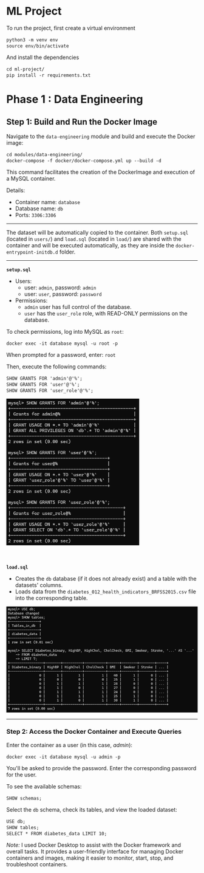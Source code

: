 
# ML Project

To run the project, first create a virtual environment

```
python3 -m venv env
source env/bin/activate
```
And install the dependencies
```
cd ml-project/
pip install -r requirements.txt
```

# Phase 1 : Data Engineering

## Step 1: Build and Run the Docker Image

Navigate to the `data-engineering` module and build and execute the Docker image:

```
cd modules/data-engineering/
docker-compose -f docker/docker-compose.yml up --build -d 
```

This command facilitates the creation of the DockerImage and execution of a MySQL container.

Details:
- Container name: `database`
- Database name: `db`
- Ports: `3306:3306`

---

The dataset will be automatically copied to the container.
Both `setup.sql` (located in `users/`) and `load.sql` (located in `load/`) are shared with the container and will be executed automatically, as they are inside the `docker-entrypoint-initdb.d` folder.

---

**`setup.sql`**

* Users:
    * user: `admin`, password: `admin`
    * user: `user`, password: `password`
* Permissions:
    * `admin` user has full control of the database.
    * `user` has the `user_role` role, with READ-ONLY permissions on the database.

To check permissions, log into MySQL as `root`:

```
docker exec -it database mysql -u root -p
```

When prompted for a password, enter: `root`

Then, execute the following commands:

```
SHOW GRANTS FOR 'admin'@'%';
SHOW GRANTS FOR 'user'@'%';
SHOW GRANTS FOR 'user_role'@'%'; 
```

<img src="res/db_user_permissions.png" alt="db user permissions" width="350">

&nbsp;


**`load.sql`**

- Creates the `db` database (if it does not already exist) and a table with the datasets' columns.
- Loads data from the `diabetes_012_health_indicators_BRFSS2015.csv` file into the corresponding table.

![alt text](res/db_tables.png)

---

### Step 2: Access the Docker Container and Execute Queries

Enter the container as a user (in this case, _admin_):

```
docker exec -it database mysql -u admin -p
```

You'll be asked to provide the password. Enter the corresponding password for the user.

To see the available schemas:

```
SHOW schemas;
```

Select the `db` schema, check its tables, and view the loaded dataset:

```
USE db;
SHOW tables;
SELECT * FROM diabetes_data LIMIT 10;
```

*Note:* I used Docker Desktop to assist with the Docker framework and overall tasks. It provides a user-friendly interface for managing Docker containers and images, making it easier to monitor, start, stop, and troubleshoot containers.

